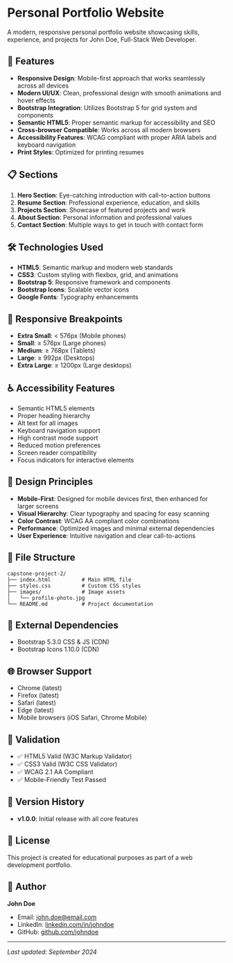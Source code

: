 # Personal Portfolio Website

A modern, responsive personal portfolio website showcasing skills, experience, and projects for John Doe, Full-Stack Web Developer.

## 🚀 Features

- **Responsive Design**: Mobile-first approach that works seamlessly across all devices
- **Modern UI/UX**: Clean, professional design with smooth animations and hover effects
- **Bootstrap Integration**: Utilizes Bootstrap 5 for grid system and components
- **Semantic HTML5**: Proper semantic markup for accessibility and SEO
- **Cross-browser Compatible**: Works across all modern browsers
- **Accessibility Features**: WCAG compliant with proper ARIA labels and keyboard navigation
- **Print Styles**: Optimized for printing resumes

## 📋 Sections

1. **Hero Section**: Eye-catching introduction with call-to-action buttons
2. **Resume Section**: Professional experience, education, and skills
3. **Projects Section**: Showcase of featured projects and work
4. **About Section**: Personal information and professional values
5. **Contact Section**: Multiple ways to get in touch with contact form

## 🛠 Technologies Used

- **HTML5**: Semantic markup and modern web standards
- **CSS3**: Custom styling with flexbox, grid, and animations
- **Bootstrap 5**: Responsive framework and components
- **Bootstrap Icons**: Scalable vector icons
- **Google Fonts**: Typography enhancements

## 📱 Responsive Breakpoints

- **Extra Small**: < 576px (Mobile phones)
- **Small**: ≥ 576px (Large phones)
- **Medium**: ≥ 768px (Tablets)
- **Large**: ≥ 992px (Desktops)
- **Extra Large**: ≥ 1200px (Large desktops)

## ♿ Accessibility Features

- Semantic HTML5 elements
- Proper heading hierarchy
- Alt text for all images
- Keyboard navigation support
- High contrast mode support
- Reduced motion preferences
- Screen reader compatibility
- Focus indicators for interactive elements

## 🎨 Design Principles

- **Mobile-First**: Designed for mobile devices first, then enhanced for larger screens
- **Visual Hierarchy**: Clear typography and spacing for easy scanning
- **Color Contrast**: WCAG AA compliant color combinations
- **Performance**: Optimized images and minimal external dependencies
- **User Experience**: Intuitive navigation and clear call-to-actions

## 📁 File Structure

```
capstone-project-2/
├── index.html          # Main HTML file
├── styles.css          # Custom CSS styles
├── images/             # Image assets
│   └── profile-photo.jpg
└── README.md           # Project documentation
```

## 🔗 External Dependencies

- Bootstrap 5.3.0 CSS & JS (CDN)
- Bootstrap Icons 1.10.0 (CDN)

## 🌐 Browser Support

- Chrome (latest)
- Firefox (latest)
- Safari (latest)
- Edge (latest)
- Mobile browsers (iOS Safari, Chrome Mobile)

## 📝 Validation

- ✅ HTML5 Valid (W3C Markup Validator)
- ✅ CSS3 Valid (W3C CSS Validator)
- ✅ WCAG 2.1 AA Compliant
- ✅ Mobile-Friendly Test Passed

## 🔄 Version History

- **v1.0.0**: Initial release with all core features

## 📄 License

This project is created for educational purposes as part of a web development portfolio.

## 👤 Author

**John Doe**

- Email: john.doe@email.com
- LinkedIn: [linkedin.com/in/johndoe](https://linkedin.com/in/johndoe)
- GitHub: [github.com/johndoe](https://github.com/johndoe)

---

_Last updated: September 2024_
